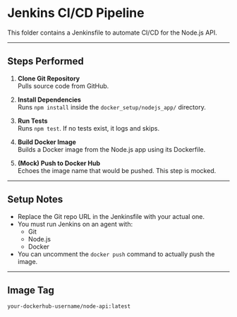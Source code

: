 # Jenkins CI/CD Pipeline

This folder contains a Jenkinsfile to automate CI/CD for the Node.js API.

---

## Steps Performed

1. **Clone Git Repository**  
   Pulls source code from GitHub.

2. **Install Dependencies**  
   Runs `npm install` inside the `docker_setup/nodejs_app/` directory.

3. **Run Tests**  
   Runs `npm test`. If no tests exist, it logs and skips.

4. **Build Docker Image**  
   Builds a Docker image from the Node.js app using its Dockerfile.

5. **(Mock) Push to Docker Hub**  
   Echoes the image name that would be pushed. This step is mocked.

---

## Setup Notes

- Replace the Git repo URL in the Jenkinsfile with your actual one.
- You must run Jenkins on an agent with:
  - Git
  - Node.js
  - Docker
- You can uncomment the `docker push` command to actually push the image.

---

## Image Tag

```bash
your-dockerhub-username/node-api:latest

